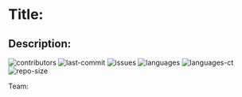 # Title:

## Description:

<img alt="contributors" src="https://img.shields.io/github/contributors/software-engineering-s19-group10/project_name.svg?style=popout"> <img alt="last-commit" src="https://img.shields.io/github/last-commit/software-engineering-s19-group10/project_name.svg?style=popout"> <img alt="issues" src="https://img.shields.io/github/issues/software-engineering-s19-group10/project_name.svg?style=popout"> <img alt="languages" src="https://img.shields.io/github/languages/top/software-engineering-s19-group10/project_name.svg?style=popout"> <img alt="languages-ct" src="https://img.shields.io/github/languages/count/software-engineering-s19-group10/project_name.svg?style=popout"> <img alt="repo-size" src="https://img.shields.io/github/repo-size/software-engineering-s19-group10/project_name.svg?style=popout">

Team:

